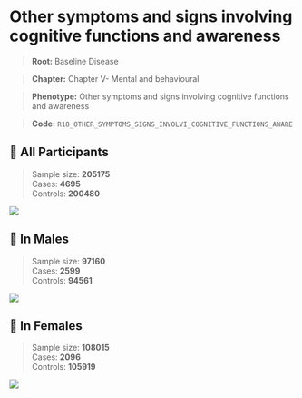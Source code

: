 # Other symptoms and signs involving cognitive functions and awareness

> **Root:** Baseline Disease  

> **Chapter:** Chapter V- Mental and behavioural  

> **Phenotype:** Other symptoms and signs involving cognitive functions and awareness  

> **Code:** `R18_OTHER_SYMPTOMS_SIGNS_INVOLVI_COGNITIVE_FUNCTIONS_AWARE`

## 🧪 All Participants  
> Sample size: **205175**  
> Cases: **4695**  
> Controls: **200480**
<img src="/Disease/Figures/ALL/Incidence/R18_OTHER_SYMPTOMS_SIGNS_INVOLVI_COGNITIVE_FUNCTIONS_AWARE.png"/>
<CsvTable src="/Disease/Data/ALL/Incidence/COX_R18_OTHER_SYMPTOMS_SIGNS_INVOLVI_COGNITIVE_FUNCTIONS_AWARE.csv" label="🔍 View full results" />

## 👨 In Males  
> Sample size: **97160**  
> Cases: **2599**  
> Controls: **94561**
<img src="/Disease/Figures/Male/Incidence/R18_OTHER_SYMPTOMS_SIGNS_INVOLVI_COGNITIVE_FUNCTIONS_AWARE.png"/>
<CsvTable src="/Disease/Data/Male/Incidence/COX_R18_OTHER_SYMPTOMS_SIGNS_INVOLVI_COGNITIVE_FUNCTIONS_AWARE.csv" label="🔍 View full results" />

## 👩 In Females  
> Sample size: **108015**  
> Cases: **2096**  
> Controls: **105919**
<img src="/Disease/Figures/Female/Incidence/R18_OTHER_SYMPTOMS_SIGNS_INVOLVI_COGNITIVE_FUNCTIONS_AWARE.png"/>
<CsvTable src="/Disease/Data/Female/Incidence/COX_R18_OTHER_SYMPTOMS_SIGNS_INVOLVI_COGNITIVE_FUNCTIONS_AWARE.csv" label="🔍 View full results" />
